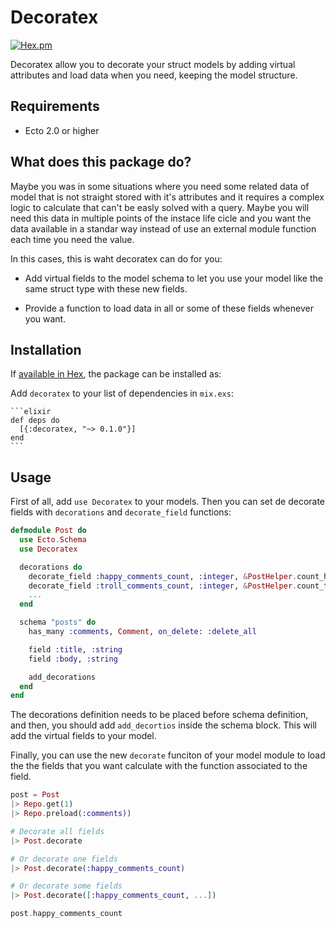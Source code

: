 # Decoratex

[![Hex.pm](https://img.shields.io/hexpm/dt/trans.svg?maxAge=2592000&style=flat-square)](https://hex.pm/packages/trans)

Decoratex allow you to decorate your struct models by adding virtual attributes and load data when you need, keeping the model structure.

## Requirements

- Ecto 2.0 or higher

## What does this package do?

  Maybe you was in some situations where you need some related data of model that is not straight stored with it's attributes and it requires a complex logic to calculate that can't be easly solved with a query. Maybe you will need this data in multiple points of the instace life cicle and you want the data available in a standar way instead of use an external module function each time you need the value.

  In this cases, this is waht decoratex can do for you:

  * Add virtual fields to the model schema to let you use your model like the same struct type with these new fields.

  * Provide a function to load data in all or some of these fields whenever you want.

## Installation

If [available in Hex](https://hex.pm/docs/publish), the package can be installed as:

  Add `decoratex` to your list of dependencies in `mix.exs`:

    ```elixir
    def deps do
      [{:decoratex, "~> 0.1.0"}]
    end
    ```

## Usage

First of all, add `use Decoratex` to your models. Then you can set de decorate fields with `decorations` and `decorate_field` functions:

```elixir
defmodule Post do
  use Ecto.Schema
  use Decoratex

  decorations do
    decorate_field :happy_comments_count, :integer, &PostHelper.count_happy_comments/1
    decorate_field :troll_comments_count, :integer, &PostHelper.count_troll_comments/1
    ...
  end

  schema "posts" do
    has_many :comments, Comment, on_delete: :delete_all

    field :title, :string
    field :body, :string

    add_decorations
  end
end
```

The decorations definition needs to be placed before schema definition, and then, you should add `add_decortios` inside the schema block. This will add the virtual fields to your model.

Finally, you can use the new `decorate` funciton of your model module to load the the fields that you want calculate with the function associated to the field.

```elixir
post = Post
|> Repo.get(1)
|> Repo.preload(:comments))

# Decorate all fields
|> Post.decorate

# Or decorate one fields
|> Post.decorate(:happy_comments_count)

# Or decorate some fields
|> Post.decorate([:happy_comments_count, ...])

post.happy_comments_count
```